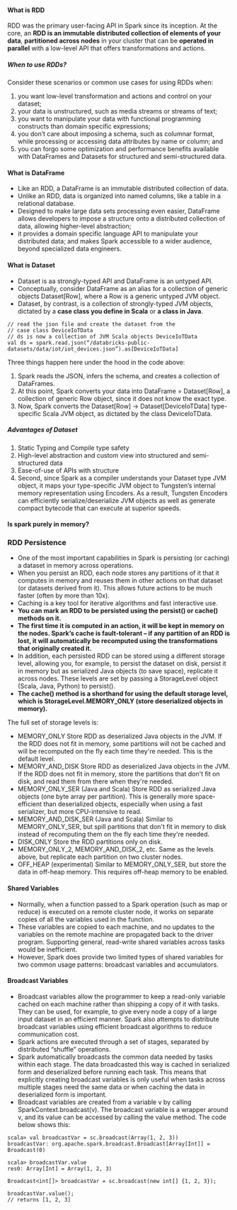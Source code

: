 #### What is RDD

RDD was the primary user-facing API in Spark since its inception.
At the core, an **RDD is an immutable distributed collection of elements of your data**,
**partitioned across nodes** in your cluster that can be **operated in parallel** with a low-level API that offers transformations and actions.

##### When to use RDDs?
Consider these scenarios or common use cases for using RDDs when:

1. you want low-level transformation and actions and control on your dataset;
2. your data is unstructured, such as media streams or streams of text;
3. you want to manipulate your data with functional programming constructs than domain specific expressions;
4. you don’t care about imposing a schema, such as columnar format, while processing or accessing data attributes by name or column; and
5. you can forgo some optimization and performance benefits available with DataFrames and Datasets for structured and semi-structured data.

#### What is DataFrame
  * Like an RDD, a DataFrame is an immutable distributed collection of data.
  * Unlike an RDD, data is organized into named columns, like a table in a relational database. 
  * Designed to make large data sets processing even easier, DataFrame allows developers to impose a structure onto a distributed collection of data, allowing higher-level abstraction;
  * it provides a domain specific language API to manipulate your distributed data; and makes Spark accessible to a wider audience, beyond specialized data engineers.
  
#### What is Dataset
 * Dataset is aa strongly-typed API and DataFrame is an untyped API.
 * Conceptually, consider DataFrame as an alias for a collection of generic objects Dataset[Row], where a Row is a generic untyped JVM object.
 * Dataset, by contrast, is a collection of strongly-typed JVM objects, dictated by a **case class you define in Scala** or **a class in Java**.

```
// read the json file and create the dataset from the 
// case class DeviceIoTData
// ds is now a collection of JVM Scala objects DeviceIoTData
val ds = spark.read.json(“/databricks-public-datasets/data/iot/iot_devices.json”).as[DeviceIoTData]
```
Three things happen here under the hood in the code above:

  1. Spark reads the JSON, infers the schema, and creates a collection of DataFrames.
  2. At this point, Spark converts your data into DataFrame = Dataset[Row], a collection of generic Row object, since it does not know the exact type.
  3. Now, Spark converts the Dataset[Row] -> Dataset[DeviceIoTData] type-specific Scala JVM object, as dictated by the class DeviceIoTData.

##### Advantages of Dataset
 1. Static Typing and Compile type safety
 2. High-level abstraction and custom view into structured and semi-structured data
 3. Ease-of-use of APIs with structure
 4. Second, since Spark as a compiler understands your Dataset type JVM object, it maps your type-specific JVM object to Tungsten’s internal memory representation using Encoders. As a result, Tungsten Encoders can efficiently serialize/deserialize JVM objects as well as generate compact bytecode that can execute at superior speeds.
 
 #### Is spark purely in memory?
 
 
 
 
 
### RDD Persistence
- One of the most important capabilities in Spark is persisting (or caching) a dataset in memory across operations.
- When you persist an RDD, each node stores any partitions of it that it computes in memory and reuses them in other actions on that dataset (or datasets derived from it). This allows future actions to be much faster (often by more than 10x).
- Caching is a key tool for iterative algorithms and fast interactive use.
- **You can mark an RDD to be persisted using the persist() or cache() methods on it.**
- **The first time it is computed in an action, it will be kept in memory on the nodes. Spark’s cache is fault-tolerant – if any partition of an RDD is lost, it will automatically be recomputed using the transformations that originally created it.**
- In addition, each persisted RDD can be stored using a different storage level, allowing you, for example, to persist the dataset on disk, persist it in memory but as serialized Java objects (to save space), replicate it across nodes. These levels are set by passing a StorageLevel object (Scala, Java, Python) to persist(). 
- **The cache() method is a shorthand for using the default storage level, which is StorageLevel.MEMORY_ONLY (store deserialized objects in memory).**

The full set of storage levels is:

   - MEMORY_ONLY	Store RDD as deserialized Java objects in the JVM. If the RDD does not fit in memory, some partitions will not be cached and will be recomputed on the fly each time they're needed. This is the default level.
   - MEMORY_AND_DISK	Store RDD as deserialized Java objects in the JVM. If the RDD does not fit in memory, store the partitions that don't fit on disk, and read them from there when they're needed.
   - MEMORY_ONLY_SER (Java and Scala)	Store RDD as serialized Java objects (one byte array per partition). This is generally more space-efficient than deserialized objects, especially when using a fast serializer, but more CPU-intensive to read.
   - MEMORY_AND_DISK_SER (Java and Scala)	Similar to MEMORY_ONLY_SER, but spill partitions that don't fit in memory to disk instead of recomputing them on the fly each time they're needed.
   - DISK_ONLY	Store the RDD partitions only on disk.
   - MEMORY_ONLY_2, MEMORY_AND_DISK_2, etc.	Same as the levels above, but replicate each partition on two cluster nodes.
   - OFF_HEAP (experimental)	Similar to MEMORY_ONLY_SER, but store the data in off-heap memory. This requires off-heap memory to be enabled.
   

#### Shared Variables
- Normally, when a function passed to a Spark operation (such as map or reduce) is executed on a remote cluster node, it works on separate copies of all the variables used in the function.
- These variables are copied to each machine, and no updates to the variables on the remote machine are propagated back to the driver program. Supporting general, read-write shared variables across tasks would be inefficient.
- However, Spark does provide two limited types of shared variables for two common usage patterns: broadcast variables and accumulators.

#### Broadcast Variables
- Broadcast variables allow the programmer to keep a read-only variable cached on each machine rather than shipping a copy of it with tasks. They can be used, for example, to give every node a copy of a large input dataset in an efficient manner. Spark also attempts to distribute broadcast variables using efficient broadcast algorithms to reduce communication cost.
- Spark actions are executed through a set of stages, separated by distributed “shuffle” operations. 
- Spark automatically broadcasts the common data needed by tasks within each stage. The data broadcasted this way is cached in serialized form and deserialized before running each task. This means that explicitly creating broadcast variables is only useful when tasks across multiple stages need the same data or when caching the data in deserialized form is important.
- Broadcast variables are created from a variable v by calling SparkContext.broadcast(v). The broadcast variable is a wrapper around v, and its value can be accessed by calling the value method. The code below shows this:
```
scala> val broadcastVar = sc.broadcast(Array(1, 2, 3))
broadcastVar: org.apache.spark.broadcast.Broadcast[Array[Int]] = Broadcast(0)

scala> broadcastVar.value
res0: Array[Int] = Array(1, 2, 3)

Broadcast<int[]> broadcastVar = sc.broadcast(new int[] {1, 2, 3});

broadcastVar.value();
// returns [1, 2, 3]

```
